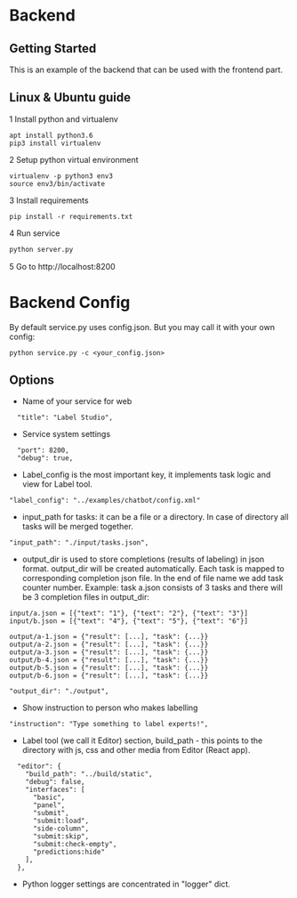 # Backend

## Getting Started

This is an example of the backend that can be used with the frontend
part.

## Linux & Ubuntu guide

1 Install python and virtualenv 
```
apt install python3.6
pip3 install virtualenv
```

2 Setup python virtual environment 
```
virtualenv -p python3 env3
source env3/bin/activate
```

3 Install requirements 
```
pip install -r requirements.txt
```

4 Run service
```bash
python server.py
```

5 Go to http://localhost:8200


# Backend Config

By default service.py uses config.json. But you may call it with your own config: 
```
python service.py -c <your_config.json>
``` 

## Options

* Name of your service for web
```
  "title": "Label Studio",
```

* Service system settings
```
  "port": 8200,
  "debug": true,
```

* Label_config is the most important key, it implements task logic and view for Label tool.
```
"label_config": "../examples/chatbot/config.xml"
```
 
* input_path for tasks: it can be a file or a directory. 
In case of directory all tasks will be merged together.
```
"input_path": "./input/tasks.json",
```

* output_dir is used to store completions (results of labeling) in json format. 
output_dir will be created automatically. Each task is mapped to corresponding completion json file. 
In the end of file name we add task counter number. 
Example: task a.json consists of 3 tasks and there will be 3 completion files in output_dir: 
```
input/a.json = [{"text": "1"}, {"text": "2"}, {"text": "3"}]
input/b.json = [{"text": "4"}, {"text": "5"}, {"text": "6"}]

output/a-1.json = {"result": [...], "task": {...}}
output/a-2.json = {"result": [...], "task": {...}}
output/a-3.json = {"result": [...], "task": {...}}
output/b-4.json = {"result": [...], "task": {...}}
output/b-5.json = {"result": [...], "task": {...}}
output/b-6.json = {"result": [...], "task": {...}}
```   

```
"output_dir": "./output",
```

* Show instruction to person who makes labelling
```
"instruction": "Type something to label experts!",
```

* Label tool (we call it Editor) section, 
build_path - this points to the directory with js, css and other media from Editor (React app).    
```
  "editor": {
    "build_path": "../build/static",
    "debug": false,
    "interfaces": [
      "basic",
      "panel",
      "submit",
      "submit:load",
      "side-column",
      "submit:skip",
      "submit:check-empty",
      "predictions:hide"
    ],
  },  
```

* Python logger settings are concentrated in "logger" dict.   
